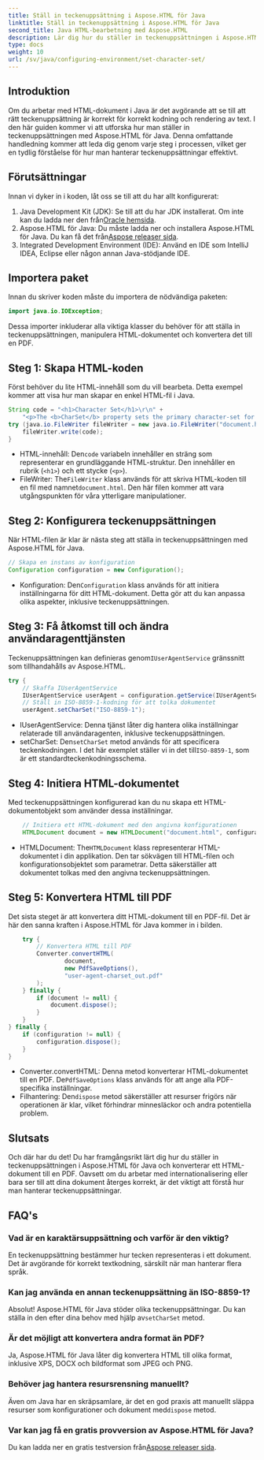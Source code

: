 ```yaml
---
title: Ställ in teckenuppsättning i Aspose.HTML för Java
linktitle: Ställ in teckenuppsättning i Aspose.HTML för Java
second_title: Java HTML-bearbetning med Aspose.HTML
description: Lär dig hur du ställer in teckenuppsättningen i Aspose.HTML för Java och konverterar HTML till PDF i denna steg-för-steg-guide. Säkerställ korrekt textkodning och rendering.
type: docs
weight: 10
url: /sv/java/configuring-environment/set-character-set/
---
```

## Introduktion
Om du arbetar med HTML-dokument i Java är det avgörande att se till att rätt teckenuppsättning är korrekt för korrekt kodning och rendering av text. I den här guiden kommer vi att utforska hur man ställer in teckenuppsättningen med Aspose.HTML för Java. Denna omfattande handledning kommer att leda dig genom varje steg i processen, vilket ger en tydlig förståelse för hur man hanterar teckenuppsättningar effektivt.
## Förutsättningar
Innan vi dyker in i koden, låt oss se till att du har allt konfigurerat:
1.  Java Development Kit (JDK): Se till att du har JDK installerat. Om inte kan du ladda ner den från[Oracle hemsida](https://www.oracle.com/java/technologies/javase-downloads.html).
2.  Aspose.HTML för Java: Du måste ladda ner och installera Aspose.HTML för Java. Du kan få det från[Aspose releaser sida](https://releases.aspose.com/html/java/).
3. Integrated Development Environment (IDE): Använd en IDE som IntelliJ IDEA, Eclipse eller någon annan Java-stödjande IDE.

## Importera paket
Innan du skriver koden måste du importera de nödvändiga paketen:
```java
import java.io.IOException;
```
Dessa importer inkluderar alla viktiga klasser du behöver för att ställa in teckenuppsättningen, manipulera HTML-dokumentet och konvertera det till en PDF.

## Steg 1: Skapa HTML-koden
Först behöver du lite HTML-innehåll som du vill bearbeta. Detta exempel kommer att visa hur man skapar en enkel HTML-fil i Java.
```java
String code = "<h1>Character Set</h1>\r\n" +
    "<p>The <b>CharSet</b> property sets the primary character-set for a document.</p>\r\n";
try (java.io.FileWriter fileWriter = new java.io.FileWriter("document.html")) {
    fileWriter.write(code);
}
```

-  HTML-innehåll: Den`code` variabeln innehåller en sträng som representerar en grundläggande HTML-struktur. Den innehåller en rubrik (`<h1>`) och ett stycke (`<p>`).
-  FileWriter: The`FileWriter` klass används för att skriva HTML-koden till en fil med namnet`document.html`. Den här filen kommer att vara utgångspunkten för våra ytterligare manipulationer.
## Steg 2: Konfigurera teckenuppsättningen
När HTML-filen är klar är nästa steg att ställa in teckenuppsättningen med Aspose.HTML för Java.
```java
// Skapa en instans av konfiguration
Configuration configuration = new Configuration();
```

-  Konfiguration: Den`Configuration` klass används för att initiera inställningarna för ditt HTML-dokument. Detta gör att du kan anpassa olika aspekter, inklusive teckenuppsättningen.
## Steg 3: Få åtkomst till och ändra användaragenttjänsten
 Teckenuppsättningen kan definieras genom`IUserAgentService` gränssnitt som tillhandahålls av Aspose.HTML.

```java
try {
    // Skaffa IUserAgentService
    IUserAgentService userAgent = configuration.getService(IUserAgentService.class);
    // Ställ in ISO-8859-1-kodning för att tolka dokumentet
    userAgent.setCharSet("ISO-8859-1");
```

- IUserAgentService: Denna tjänst låter dig hantera olika inställningar relaterade till användaragenten, inklusive teckenuppsättningen.
-  setCharSet: Den`setCharSet` metod används för att specificera teckenkodningen. I det här exemplet ställer vi in det till`ISO-8859-1`, som är ett standardteckenkodningsschema.
## Steg 4: Initiera HTML-dokumentet
Med teckenuppsättningen konfigurerad kan du nu skapa ett HTML-dokumentobjekt som använder dessa inställningar.

```java
    // Initiera ett HTML-dokument med den angivna konfigurationen
    HTMLDocument document = new HTMLDocument("document.html", configuration);
```

-  HTMLDocument: The`HTMLDocument` klass representerar HTML-dokumentet i din applikation. Den tar sökvägen till HTML-filen och konfigurationsobjektet som parametrar. Detta säkerställer att dokumentet tolkas med den angivna teckenuppsättningen.
## Steg 5: Konvertera HTML till PDF
Det sista steget är att konvertera ditt HTML-dokument till en PDF-fil. Det är här den sanna kraften i Aspose.HTML för Java kommer in i bilden.

```java
    try {
        // Konvertera HTML till PDF
        Converter.convertHTML(
                document,
                new PdfSaveOptions(),
                "user-agent-charset_out.pdf"
        );
    } finally {
        if (document != null) {
            document.dispose();
        }
    }
} finally {
    if (configuration != null) {
        configuration.dispose();
    }
}
```

-  Converter.convertHTML: Denna metod konverterar HTML-dokumentet till en PDF. De`PdfSaveOptions` klass används för att ange alla PDF-specifika inställningar.
-  Filhantering: Den`dispose` metod säkerställer att resurser frigörs när operationen är klar, vilket förhindrar minnesläckor och andra potentiella problem.

## Slutsats
Och där har du det! Du har framgångsrikt lärt dig hur du ställer in teckenuppsättningen i Aspose.HTML för Java och konverterar ett HTML-dokument till en PDF. Oavsett om du arbetar med internationalisering eller bara ser till att dina dokument återges korrekt, är det viktigt att förstå hur man hanterar teckenuppsättningar.

## FAQ's
### Vad är en karaktärsuppsättning och varför är den viktig?  
En teckenuppsättning bestämmer hur tecken representeras i ett dokument. Det är avgörande för korrekt textkodning, särskilt när man hanterar flera språk.
### Kan jag använda en annan teckenuppsättning än ISO-8859-1?  
 Absolut! Aspose.HTML för Java stöder olika teckenuppsättningar. Du kan ställa in den efter dina behov med hjälp av`setCharSet` metod.
### Är det möjligt att konvertera andra format än PDF?  
Ja, Aspose.HTML för Java låter dig konvertera HTML till olika format, inklusive XPS, DOCX och bildformat som JPEG och PNG.
### Behöver jag hantera resursrensning manuellt?  
 Även om Java har en skräpsamlare, är det en god praxis att manuellt släppa resurser som konfigurationer och dokument med`dispose` metod.
### Var kan jag få en gratis provversion av Aspose.HTML för Java?  
 Du kan ladda ner en gratis testversion från[Aspose releaser sida](https://releases.aspose.com/).
